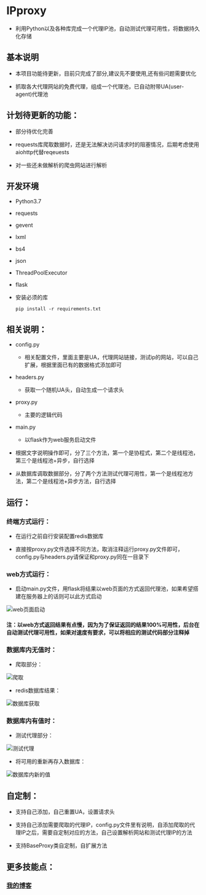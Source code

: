 # IPproxy

* 利用Python以及各种库完成一个代理IP池，自动测试代理可用性，将数据持久化存储


## 基本说明

* 本项目功能待更新，目前只完成了部分,建议先不要使用,还有些问题需要优化

* 抓取各大代理网站的免费代理，组成一个代理池，已自动附带UA(user-agent)代理池


## 计划待更新的功能：

* 部分待优化完善

* requests库爬取数据时，还是无法解决访问请求时的阻塞情况，后期考虑使用aiohttp代替reqeuests

* 对一些还未做解析的爬虫网站进行解析


## 开发环境

* Python3.7
* requests
* gevent
* lxml
* bs4
* json
* ThreadPoolExecutor
* flask


* 安装必须的库

    ``pip install -r requirements.txt ``
    
## 相关说明：

* config.py
	+ 相关配置文件，里面主要是UA，代理网站链接，测试ip的网站，可以自己扩展，根据里面已有的数据格式添加即可
* headers.py
	+ 获取一个随机UA头，自动生成一个请求头
* proxy.py 
	+ 主要的逻辑代码
* main.py
    + 以flask作为web服务启动文件

* 根据文字说明操作即可，分了三个方法，第一个是协程式，第二个是线程池，第三个是线程池+异步，自行选择

* 从数据库调取数据部分，分了两个方法测试代理可用性，第一个是线程池方法，第二个是线程池+异步方法，自行选择

## 运行：

### 终端方式运行：

* 在运行之前自行安装配置redis数据库

* 直接按proxy.py文件选择不同方法，取消注释运行proxy.py文件即可，config.py与headers.py请保证和proxy.py同在一目录下

### web方式运行：

* 启动main.py文件，用flask将结果以web页面的方式返回代理池，如果希望搭建在服务器上的话则可以此方式启动


![web页面启动](https://raw.githubusercontent.com/Eeyhan/pictures/master/flask.png)

#### 注：以web方式返回结果有点慢，因为为了保证返回的结果100%可用性，后台在自动测试代理可用性，如果对速度有要求，可以将相应的测试代码部分注释掉


### 数据库内无值时：

* 爬取部分：

![爬取](https://raw.githubusercontent.com/Eeyhan/pictures/master/proxy.png)

* redis数据库结果：

![数据库获取](https://raw.githubusercontent.com/Eeyhan/pictures/master/proxy2.png)


### 数据库内有值时：

* 测试代理部分：

![测试代理](https://raw.githubusercontent.com/Eeyhan/pictures/master/proxy3.png)

* 将可用的重新再存入数据库：

![数据库内新的值](https://raw.githubusercontent.com/Eeyhan/pictures/master/proxy4.png)


## 自定制：

* 支持自己添加，自己重置UA，设置请求头

* 支持自己添加需要爬取的代理IP，config.py文件里有说明，自添加爬取的代理IP之后，需要自定制对应的方法，自己设置解析网站和测试代理IP的方法

* 支持BaseProxy类自定制，自扩展方法


## 更多技能点：

### [我的博客](https://www.cnblogs.com/Eeyhan '博客')